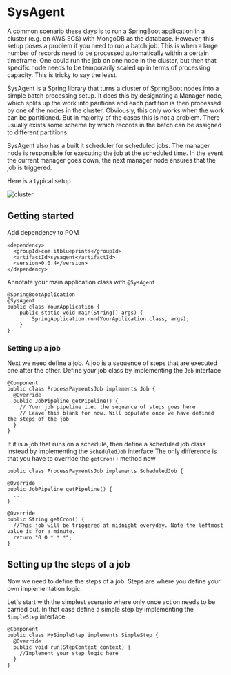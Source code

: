 # SysAgent

A common scenario these days is to run a SpringBoot application in a cluster (e.g. on AWS ECS) with MongoDB as the database. 
However, this setup poses a problem if you need to run a batch job. This is when a large number of records need to be
processed automatically within a certain timeframe. One could run the job on one node in the cluster, but then that specific
node needs to be temporarily scaled up in terms of processing capacity. This is tricky to say the least.

SysAgent is a Spring library that turns a cluster of SpringBoot nodes into a simple batch processing setup. It does
this by designating a Manager node, which splits up the work into paritions and each partition is then processed by
one of the nodes in the cluster. Obviously, this only works when the work can be partitioned. But in majority of the
cases this is not a problem. There usually exists some scheme by which records in the batch can be assigned to different
partitions.

SysAgent also  has a built it scheduler for scheduled jobs. The manager node is responsible for executing the job at the
scheduled time. In the event the current manager goes down, the next manager node ensures that the job is triggered.

Here is a typical setup



![cluster](https://github.com/it-blueprints/sysagent/assets/22591521/5bf86c58-4010-4f24-887c-80265b8ac9d3)



## Getting started

Add dependency to POM

```
<dependency>
  <groupId>com.itblueprints</groupId>
  <artifactId>sysagent</artifactId>
  <version>0.0.4</version>
</dependency>
```

Annotate your main application class with ``@SysAgent``
```
@SpringBootApplication
@SysAgent
public class YourApplication {
	public static void main(String[] args) {
		SpringApplication.run(YourApplication.class, args);
	}
}
```

### Setting up a job
Next we need define a job. A job is a sequence of steps that are executed one after the other. 
Define your job class by implementing the ``Job`` interface
```
@Component
public class ProcessPaymentsJob implements Job {
  @Override
  public JobPipeline getPipeline() {
    // Your job pipeline i.e. the sequence of steps goes here
    // Leave this blank for now. Will populate once we have defined the steps of the job
  }
}
```

If it is a job that runs on a schedule, then define a scheduled job class instead by implementing the ``ScheduledJob`` interface
The only difference is that you have to override the ``getCron()`` method now
```
public class ProcessPaymentsJob implements ScheduledJob {

@Override
public JobPipeline getPipeline() {
  ...
}

@Override
public String getCron() {
  //This job will be triggered at midnight everyday. Note the leftmost value is for a minute.
  return "0 0 * * *";
}
```
## Setting up the steps of a job
Now we need to define the steps of a job. Steps are where you define your own implementation logic.

Let's start with the simplest scenario where only once action needs to be carried out. In that
case define a simple step by implementing the ``SimpleStep`` interface
```
@Component
public class MySimpleStep implements SimpleStep {
  @Override
  public void run(StepContext context) {
    //Implement your step logic here      
  }
}
